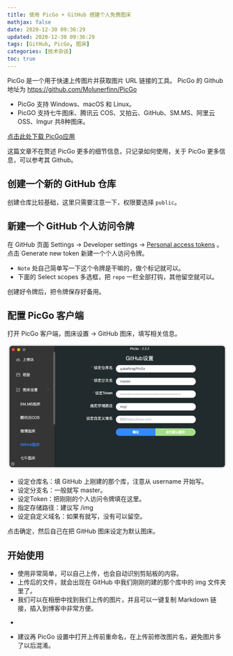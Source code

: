 ```yaml
---
title: 使用 PicGo + GitHub 搭建个人免费图床
mathjax: false
date: 2020-12-30 09:36:29
updated: 2020-12-30 09:36:29
tags: [GitHub, PicGo, 图床]
categories: [技术杂谈]
toc: true
---
```

PicGo 是一个用于快速上传图片并获取图片 URL 链接的工具。
PicGo 的 Github 地址为 https://github.com/Molunerfinn/PicGo

* PicGo 支持 Windows、macOS 和 Linux。
* PicGO 支持七牛图床、腾讯云 COS、又拍云、GitHub、SM.MS、阿里云 OSS、Imgur 共8种图床。

[点击此处下载 PicGo应用](https://github.com/Molunerfinn/PicGo/releases)

这篇文章不在赘述 PicGo 更多的细节信息，只记录如何使用，关于 PicGo 更多信息，可以参考其 Github。


## 创建一个新的 GitHub 仓库

创建仓库比较基础，这里只需要注意一下，权限要选择 `public`。

## 新建一个 GitHub 个人访问令牌

在 GitHub 页面 Settings -> Developer settings -> [Personal access tokens](https://github.com/settings/tokens) 。
点击 Generate new token 新建一个个人访问令牌。

* `Note` 处自己简单写一下这个令牌是干嘛的，做个标记就可以。
* 下面的 Select scopes 多选框，把 `repo` 一栏全部打钩，其他留空就可以。

创建好令牌后，把令牌保存好备用。

## 配置 PicGo 客户端

打开 PicGo 客户端，图床设置 -> GitHub 图床，填写相关信息。

![](https://raw.githubusercontent.com/gukaifeng/PicGo/master/img/%E4%BD%BF%E7%94%A8%20PicGo%20%2B%20GitHub%20%E6%90%AD%E5%BB%BA%E4%B8%AA%E4%BA%BA%E5%85%8D%E8%B4%B9%E5%9B%BE%E5%BA%8A_1.png)

* 设定仓库名：填 GitHub 上刚建的那个库，注意从 username 开始写。
* 设定分支名：一般就写 master。
* 设定Token：把刚刚的个人访问令牌填在这里。
* 指定存储路径：建议写 /img
* 设定自定义域名：如果有就写，没有可以留空。

点击确定，然后自己在把 GitHub 图床设定为默认图床。

## 开始使用

* 使用非常简单，可以自己上传，也会自动识别剪贴板的内容。
* 上传后的文件，就会出现在 GitHub 中我们刚刚的建的那个库中的 img 文件夹里了。
* 我们可以在相册中找到我们上传的图片，并且可以一键复制 Markdown 链接，插入到博客中非常方便。
-
* 建议再 PicGo 设置中打开上传前重命名，在上传前修改图片名，避免图片多了以后混淆。